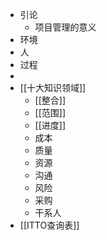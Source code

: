 - 引论
	- 项目管理的意义
- 环境
- 人
- 过程
-
- [[十大知识领域]]
	- [[整合]]
	- [[范围]]
	- [[进度]]
	- 成本
	- 质量
	- 资源
	- 沟通
	- 风险
	- 采购
	- 干系人
- [[ITTO查询表]]